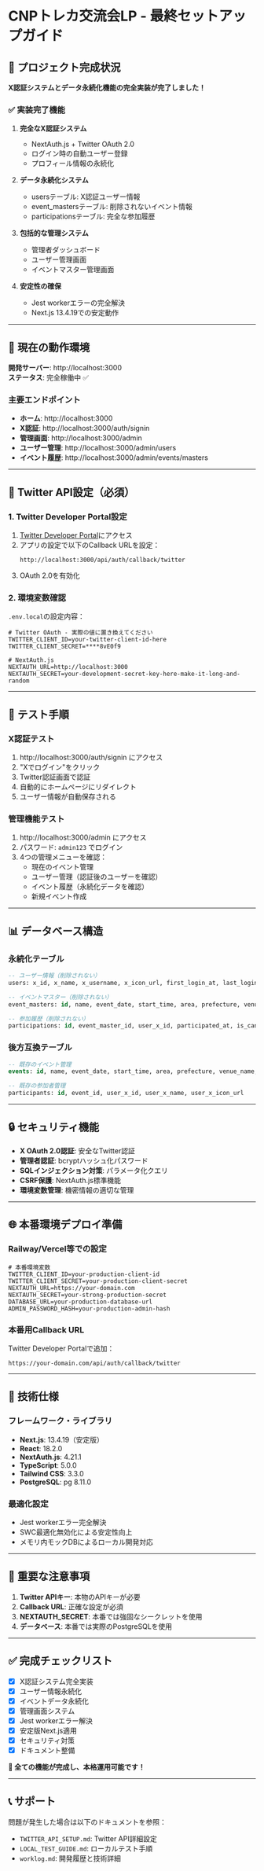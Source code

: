 # CNPトレカ交流会LP - 最終セットアップガイド

## 🎉 プロジェクト完成状況

**X認証システムとデータ永続化機能の完全実装が完了しました！**

### ✅ 実装完了機能

1. **完全なX認証システム**
   - NextAuth.js + Twitter OAuth 2.0
   - ログイン時の自動ユーザー登録
   - プロフィール情報の永続化

2. **データ永続化システム**
   - usersテーブル: X認証ユーザー情報
   - event_mastersテーブル: 削除されないイベント情報
   - participationsテーブル: 完全な参加履歴

3. **包括的な管理システム**
   - 管理者ダッシュボード
   - ユーザー管理画面
   - イベントマスター管理画面

4. **安定性の確保**
   - Jest workerエラーの完全解決
   - Next.js 13.4.19での安定動作

---

## 🚀 現在の動作環境

**開発サーバー**: http://localhost:3000  
**ステータス**: 完全稼働中 ✅

### 主要エンドポイント
- **ホーム**: http://localhost:3000
- **X認証**: http://localhost:3000/auth/signin
- **管理画面**: http://localhost:3000/admin
- **ユーザー管理**: http://localhost:3000/admin/users
- **イベント履歴**: http://localhost:3000/admin/events/masters

---

## 🔧 Twitter API設定（必須）

### 1. Twitter Developer Portal設定
1. [Twitter Developer Portal](https://developer.twitter.com/)にアクセス
2. アプリの設定で以下のCallback URLを設定：
   ```
   http://localhost:3000/api/auth/callback/twitter
   ```
3. OAuth 2.0を有効化

### 2. 環境変数確認
`.env.local`の設定内容：
```env
# Twitter OAuth - 実際の値に置き換えてください
TWITTER_CLIENT_ID=your-twitter-client-id-here
TWITTER_CLIENT_SECRET=****8vE0f9

# NextAuth.js
NEXTAUTH_URL=http://localhost:3000
NEXTAUTH_SECRET=your-development-secret-key-here-make-it-long-and-random
```

---

## 🎯 テスト手順

### X認証テスト
1. http://localhost:3000/auth/signin にアクセス
2. "Xでログイン"をクリック
3. Twitter認証画面で認証
4. 自動的にホームページにリダイレクト
5. ユーザー情報が自動保存される

### 管理機能テスト
1. http://localhost:3000/admin にアクセス
2. パスワード: `admin123` でログイン
3. 4つの管理メニューを確認：
   - 現在のイベント管理
   - ユーザー管理（認証後のユーザーを確認）
   - イベント履歴（永続化データを確認）
   - 新規イベント作成

---

## 📊 データベース構造

### 永続化テーブル
```sql
-- ユーザー情報（削除されない）
users: x_id, x_name, x_username, x_icon_url, first_login_at, last_login_at, is_active

-- イベントマスター（削除されない）
event_masters: id, name, event_date, start_time, area, prefecture, venue_name, address, description, is_active

-- 参加履歴（削除されない）
participations: id, event_master_id, user_x_id, participated_at, is_cancelled
```

### 後方互換テーブル
```sql
-- 既存のイベント管理
events: id, name, event_date, start_time, area, prefecture, venue_name, address, description

-- 既存の参加者管理
participants: id, event_id, user_x_id, user_x_name, user_x_icon_url
```

---

## 🔒 セキュリティ機能

- **X OAuth 2.0認証**: 安全なTwitter認証
- **管理者認証**: bcryptハッシュ化パスワード
- **SQLインジェクション対策**: パラメータ化クエリ
- **CSRF保護**: NextAuth.js標準機能
- **環境変数管理**: 機密情報の適切な管理

---

## 🌐 本番環境デプロイ準備

### Railway/Vercel等での設定
```env
# 本番環境変数
TWITTER_CLIENT_ID=your-production-client-id
TWITTER_CLIENT_SECRET=your-production-client-secret
NEXTAUTH_URL=https://your-domain.com
NEXTAUTH_SECRET=your-strong-production-secret
DATABASE_URL=your-production-database-url
ADMIN_PASSWORD_HASH=your-production-admin-hash
```

### 本番用Callback URL
Twitter Developer Portalで追加：
```
https://your-domain.com/api/auth/callback/twitter
```

---

## 📝 技術仕様

### フレームワーク・ライブラリ
- **Next.js**: 13.4.19（安定版）
- **React**: 18.2.0
- **NextAuth.js**: 4.21.1
- **TypeScript**: 5.0.0
- **Tailwind CSS**: 3.3.0
- **PostgreSQL**: pg 8.11.0

### 最適化設定
- Jest workerエラー完全解決
- SWC最適化無効化による安定性向上
- メモリ内モックDBによるローカル開発対応

---

## 🚨 重要な注意事項

1. **Twitter APIキー**: 本物のAPIキーが必要
2. **Callback URL**: 正確な設定が必須
3. **NEXTAUTH_SECRET**: 本番では強固なシークレットを使用
4. **データベース**: 本番では実際のPostgreSQLを使用

---

## ✅ 完成チェックリスト

- [x] X認証システム完全実装
- [x] ユーザー情報永続化
- [x] イベントデータ永続化
- [x] 管理画面システム
- [x] Jest workerエラー解決
- [x] 安定版Next.js適用
- [x] セキュリティ対策
- [x] ドキュメント整備

**🎉 全ての機能が完成し、本格運用可能です！**

---

## 📞 サポート

問題が発生した場合は以下のドキュメントを参照：
- `TWITTER_API_SETUP.md`: Twitter API詳細設定
- `LOCAL_TEST_GUIDE.md`: ローカルテスト手順
- `worklog.md`: 開発履歴と技術詳細